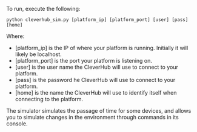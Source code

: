 To run, execute the following:

`python cleverhub_sim.py [platform_ip] [platform_port] [user] [pass] [home]`

Where:
 * [platform_ip] is the IP of where your platform is running. Initially it will likely be localhost.
 * [platform_port] is the port your platform is listening on.
 * [user] is the user name the CleverHub will use to connect to your platform.
 * [pass] is the password he CleverHub will use to connect to your platform.
 * [home] is the name the CleverHub will use to identify itself when connecting to the platform.
	
The simulator simulates the passage of time for some devices, and allows you to simulate changes in the environment through commands in its console.
